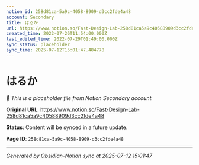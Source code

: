 ```yaml
---
notion_id: 258d81ca-5a9c-4058-8909-d3cc2fde4a48
account: Secondary
title: はるか
url: https://www.notion.so/Fast-Design-Lab-258d81ca5a9c40588909d3cc2fde4a48
created_time: 2022-07-26T11:54:00.000Z
last_edited_time: 2022-07-29T01:49:00.000Z
sync_status: placeholder
sync_time: 2025-07-12T15:01:47.484778
---
```


# はるか

*🔄 This is a placeholder file from Notion Secondary account.*

**Original URL**: https://www.notion.so/Fast-Design-Lab-258d81ca5a9c40588909d3cc2fde4a48

**Status**: Content will be synced in a future update.

**Page ID**: `258d81ca-5a9c-4058-8909-d3cc2fde4a48`

---

*Generated by Obsidian-Notion sync at 2025-07-12 15:01:47*
